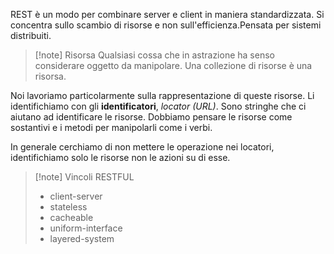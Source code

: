 REST è un modo per combinare server e client in maniera standardizzata. Si concentra sullo scambio di risorse e non sull'efficienza.Pensata per sistemi distribuiti.

>[!note] Risorsa
>Qualsiasi cossa che in astrazione ha senso considerare oggetto da manipolare. Una collezione di risorse è una risorsa. 

Noi lavoriamo particolarmente sulla rappresentazione di queste risorse.
Li identifichiamo con gli **identificatori**, *locator (URL)*. Sono stringhe che ci aiutano ad identificare le risorse.
Dobbiamo pensare le risorse come sostantivi e i metodi per manipolarli come i verbi. 

In generale cerchiamo di non mettere le operazione nei locatori, identifichiamo solo le risorse non le azioni su di esse.

>[!note] Vincoli RESTFUL
>- client-server
>- stateless
>- cacheable
>- uniform-interface
>- layered-system




